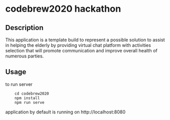 # codebrew2020 hackathon

## Description
This application is a template build to represent a possible solution to assist in helping the elderly by providing virtual chat platform with activities selection that will promote communication and improve overall health of numerous parties.

## Usage
to run server
```
    cd codebrew2020
    npm install
    npm run serve
```
application by default is running on http://localhost:8080